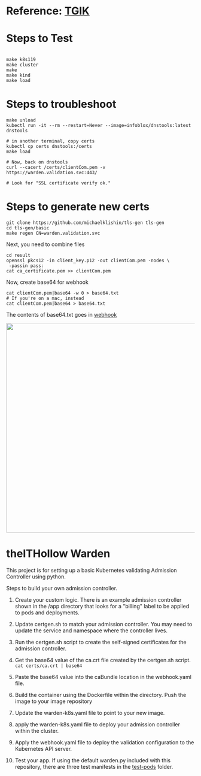# Reference: [TGIK](https://youtu.be/RVDK0m2XQeg?list=PL7bmigfV0EqQzxcNpmcdTJ9eFRPBe-iZa&t=1182)

# Steps to Test

```

make k8s119
make cluster
make
make kind
make load

```

# Steps to troubleshoot

```
make unload
kubectl run -it --rm --restart=Never --image=infoblox/dnstools:latest dnstools

# in another terminal, copy certs 
kubectl cp certs dnstools:/certs
make load

# Now, back on dnstools
curl --cacert /certs/clientCom.pem -v https://warden.validation.svc:443/

# Look for "SSL certificate verify ok."

```

# Steps to generate new certs

```
git clone https://github.com/michaelklishin/tls-gen tls-gen
cd tls-gen/basic
make regen CN=warden.validation.svc

```

Next, you need to combine files

```
cd result
openssl pkcs12 -in client_key.p12 -out clientCom.pem -nodes \
 -passin pass:
cat ca_certificate.pem >> clientCom.pem
```

Now, create base64 for webhook

```
cat clientCom.pem|base64 -w 0 > base64.txt
# If you're on a mac, instead
cat clientCom.pem|base64 > base64.txt
```

The contents of base64.txt goes in [webhook](https://github.com/mchirico/k8s-admission-controller/blob/6d46cc0d52c8f06cd36427933b7b0d843a59d341/webhook.yaml#L25)

<img src='https://user-images.githubusercontent.com/755710/93027093-bf554900-f5d8-11ea-97f8-d86b9468977a.png' width=560 />



# theITHollow Warden

This project is for setting up a basic Kubernetes validating Admission
Controller using python.

Steps to build your own admission controller.

1. Create your custom logic. There is an example admission controller shown in
   the /app directory that looks for a "billing" label to be applied to pods and
   deployments.

2. Update certgen.sh to match your admission controller. You may need to update
   the service and namespace where the controller lives.

3. Run the certgen.sh script to create the self-signed certificates for the
   admission controller.

4. Get the base64 value of the ca.crt file created by the certgen.sh script. 
`cat certs/ca.crt | base64`

5. Paste the base64 value into the caBundle location in the webhook.yaml file.

6. Build the container using the Dockerfile within the directory. Push the image
   to your image repository

7. Update the warden-k8s.yaml file to point to your new image.

8. apply the warden-k8s.yaml file to deploy your admission controller within the
   cluster.

9. Apply the webhook.yaml file to deploy the validation configuration to the
   Kubernetes API server.

10. Test your app. If using the default warden.py included with this repository,
    there are three test manifests in the [test-pods](/test-pods) folder.
